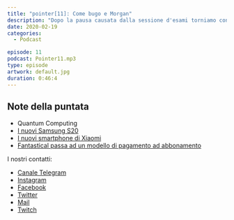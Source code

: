 ```yaml
---
title: "pointer[11]: Come bugo e Morgan"
description: "Dopo la pausa causata dalla sessione d'esami torniamo con una nuova puntata."
date: 2020-02-19
categories:
  - Podcast

episode: 11
podcast: Pointer11.mp3
type: episode
artwork: default.jpg
duration: 0:46:4
---
```


## Note della puntata

<!-- wp:list -->
<ul><li>Quantum Computing</li><li><a href="https://www.theverge.com/2020/2/11/21125212/samsung-galaxy-s20-event-news-announcements-top-biggest-products-unpacked">I nuovi Samsung S20</a></li><li><a href="http://blog.mi.com/en/2020/02/13/introducing-xiaomis-latest-flagship-mi-10-series-mi-10-pro-and-mi-10/">I nuovi smartphone di Xiaomi</a></li><li><a href="https://www.macstories.net/reviews/the-new-fantastical-review/">Fantastical passa ad un modello di pagamento ad abbonamento</a></li></ul>
<!-- /wp:list -->


I nostri contatti:

- [Canale Telegram](https://t.me/PointerPodcast)
- [Instagram](https://www.instagram.com/pointerpodcast/)
- [Facebook](https://www.facebook.com/pointerPodcast/)
- [Twitter](https://twitter.com/PointerPodcast)
- [Mail](info@pointerpodcast.it)
- [Twitch](https://www.twitch.tv/pointerpodcast)

